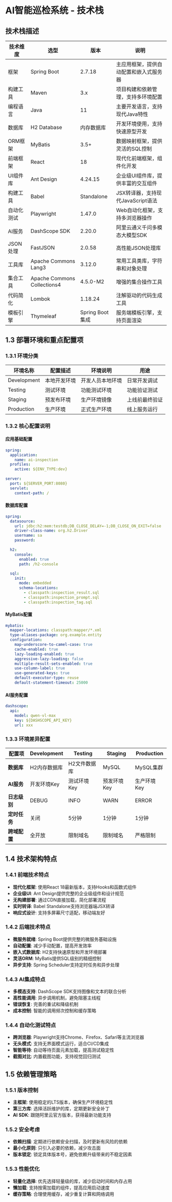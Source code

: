 # AI智能巡检系统 - 技术栈

## 技术栈描述

| 技术维度 | 选型 | 版本 | 说明 |
|----------|------|------|------------------------------------------------------|
| 框架 | Spring Boot | 2.7.18 | 主应用框架，提供自动配置和嵌入式服务器 |
| 构建工具 | Maven | 3.x | 项目构建和依赖管理，支持多环境配置 |
| 编程语言 | Java | 11 | 主要开发语言，支持现代Java特性 |
| 数据库 | H2 Database | 内存数据库 | 开发环境使用，支持快速原型开发 |
| ORM框架 | MyBatis | 3.5+ | 数据映射框架，提供灵活的SQL控制 |
| 前端框架 | React | 18 | 现代化前端框架，组件化开发 |
| UI组件库 | Ant Design | 4.24.15 | 企业级UI组件库，提供丰富的交互组件 |
| 构建工具 | Babel | Standalone | JSX转译器，支持现代JavaScript语法 |
| 自动化测试 | Playwright | 1.47.0 | Web自动化框架，支持多浏览器操作 |
| AI服务 | DashScope SDK | 2.20.0 | 阿里云通义千问多模态大模型SDK |
| JSON处理 | FastJSON | 2.0.58 | 高性能JSON处理库 |
| 工具库 | Apache Commons Lang3 | 3.12.0 | 常用工具类库，字符串和对象处理 |
| 集合工具 | Apache Commons Collections4 | 4.5.0-M2 | 增强的集合操作工具 |
| 代码简化 | Lombok | 1.18.24 | 注解驱动的代码生成工具 |
| 模板引擎 | Thymeleaf | Spring Boot集成 | 服务端模板引擎，支持页面渲染 |

## 1.3 部署环境和重点配置项

### 1.3.1 环境分类

| 环境名称 | 配置描述 | 环境说明 | 用途 |
|----------|----------|----------|------|
| Development | 本地开发环境 | 开发人员本地环境 | 日常开发调试 |
| Testing | 测试环境 | 功能测试环境 | 功能验证测试 |
| Staging | 预发布环境 | 生产环境镜像 | 上线前最终验证 |
| Production | 生产环境 | 正式生产环境 | 线上服务运行 |

### 1.3.2 核心配置说明

#### 应用基础配置
```yaml
spring:
  application:
    name: ai-inspection
  profiles:
    active: ${ENV_TYPE:dev}
  
server:
  port: ${SERVER_PORT:8080}
  servlet:
    context-path: /
```

#### 数据库配置
```yaml
spring:
  datasource:
    url: jdbc:h2:mem:testdb;DB_CLOSE_DELAY=-1;DB_CLOSE_ON_EXIT=false
    driver-class-name: org.h2.Driver
    username: sa
    password: 
  
  h2:
    console:
      enabled: true
      path: /h2-console
      
  sql:
    init:
      mode: embedded
      schema-locations: 
        - classpath:inspection_result.sql
        - classpath:inspection_prompt.sql  
        - classpath:inspection_tag.sql
```

#### MyBatis配置
```yaml
mybatis:
  mapper-locations: classpath:mapper/*.xml
  type-aliases-package: org.example.entity
  configuration:
    map-underscore-to-camel-case: true
    cache-enabled: true
    lazy-loading-enabled: true
    aggressive-lazy-loading: false
    multiple-result-sets-enabled: true
    use-column-label: true
    use-generated-keys: true
    default-executor-type: reuse
    default-statement-timeout: 25000
```

#### AI服务配置
```yaml
dashscope:
  api:
    model: qwen-vl-max
    key: ${DASHSCOPE_API_KEY}
    url: xxx
```

### 1.3.3 环境差异配置

| 配置项 | Development | Testing | Staging | Production |
|--------|-------------|---------|---------|------------|
| **数据库** | H2内存数据库 | H2文件数据库 | MySQL | MySQL集群 |
| **AI服务** | 开发环境Key | 测试环境Key | 预发环境Key | 生产环境Key |
| **日志级别** | DEBUG | INFO | WARN | ERROR |
| **定时任务** | 关闭 | 5分钟 | 1分钟 | 1分钟 |
| **跨域配置** | 全开放 | 限制域名 | 限制域名 | 严格限制 |

## 1.4 技术架构特点

### 1.4.1 前端技术特点

- **现代化框架**: 使用React 18最新版本，支持Hooks和函数式组件
- **企业级UI**: Ant Design提供完整的企业级组件和设计规范
- **无构建部署**: 通过CDN直接加载，简化部署流程
- **实时转译**: Babel Standalone支持浏览器端JSX转译
- **响应式设计**: 支持多屏幕尺寸适配，移动端友好

### 1.4.2 后端技术特点

- **微服务就绪**: Spring Boot提供完整的微服务基础设施
- **自动配置**: 减少手动配置，提高开发效率
- **嵌入式数据库**: H2支持快速原型和开发环境部署
- **灵活ORM**: MyBatis提供SQL级别的精细控制
- **异步支持**: Spring Scheduler支持定时任务和异步处理

### 1.4.3 AI集成特点

- **多模态支持**: DashScope SDK支持图像和文本的联合分析
- **高性能调用**: 异步调用机制，避免阻塞主线程
- **错误恢复**: 完善的重试和降级机制
- **成本控制**: 智能的调用频次控制和缓存策略

### 1.4.4 自动化测试特点

- **跨浏览器**: Playwright支持Chrome、Firefox、Safari等主流浏览器
- **无头模式**: 支持无界面模式运行，适合CI/CD集成
- **智能等待**: 自动等待页面元素加载，提高测试稳定性
- **截图对比**: 内置截图功能，支持视觉回归测试

## 1.5 依赖管理策略

### 1.5.1 版本控制
- **主框架**: 使用稳定的LTS版本，确保生产环境稳定性
- **第三方库**: 选择活跃维护的库，定期更新安全补丁
- **AI SDK**: 跟随阿里云官方版本，获得最新功能支持

### 1.5.2 安全考虑
- **依赖扫描**: 定期进行依赖安全扫描，及时更新有风险的依赖
- **最小化原则**: 只引入必要的依赖，减少攻击面
- **版本锁定**: 锁定具体版本号，避免依赖升级带来的不稳定因素

### 1.5.3 性能优化
- **轻量化选择**: 优先选择轻量级的库，减少启动时间和内存占用
- **懒加载**: 支持按需加载的组件，提高应用启动速度
- **缓存策略**: 合理使用缓存，减少重复计算和网络调用

